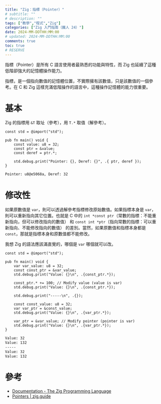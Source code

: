 ```yaml
---
title: "Zig：指標（Pointer）"
# subtitle: ""
# description: ""
tags: ["教學","程式","Zig"]
categories: ["Zig 入門指南（鐵人 24）"]
date: 2024-MM-DDTHH:MM:00
# updated: 2024-MM-DDTHH:MM:00
comments: true
toc: true
# RESERVE
---
```


指標（Pointer）是所有 C 語言使用者最熟悉的功能與特性，而 Zig 也延續了這種低階卻強大的記憶體操作能力。

<!-- more -->

指標，是一個指向數值的記憶體位置，不實際擁有該數值，只是該數值的一個參考。在 C 和 Zig 這樣充滿低階操作的語言中，這種操作記憶體的能力很重要。

# 基本

Zig 的指標用 `&T` 取址（參考），用 `T.*` 取值（解參考）。

```zig
const std = @import("std");

pub fn main() void {
    const value: u8 = 32;
    const ptr = &value;
    const deref = ptr.*;

    std.debug.print("Pointer: {}, Deref: {}", .{ ptr, deref });
}
```

```bash
Pointer: u8@e5068a, Deref: 32
```

# 修改性

如果原數值是 `var`，則可以透過解參考指標修改原始數值。如果指標本身是 `var`，則可以重新指向其它位置。也就是 C 中的 `int *const ptr`（常數的指標：不能重新指向，但可以修改指向的數值） 和 `const int *ptr`（指向常數的指標：可以重新指向、不能修改指向的數值） 的差別。當然，如果原數值和指標本身都是 `const`，那就是指標本身和原數值都不能修改。

我想 Zig 的語法應該滿直覺的，哪個是 `var` 哪個就可以改。

```zig
const std = @import("std");

pub fn main() void {
    var var_value: u8 = 32;
    const const_ptr = &var_value;
    std.debug.print("Value: {}\n", .{const_ptr.*});

    const_ptr.* += 100; // Modify value (value is var)
    std.debug.print("Value: {}\n", .{const_ptr.*});

    std.debug.print("-----\n", .{});

    const const_value: u8 = 32;
    var var_ptr = &const_value;
    std.debug.print("Value: {}\n", .{var_ptr.*});

    var_ptr = &var_value; // Modify pointer (pointer is var)
    std.debug.print("Value: {}\n", .{var_ptr.*});
}
```

```bash
Value: 32
Value: 132
-----
Value: 32
Value: 132
```

# 參考

- [Documentation - The Zig Programming Language](https://ziglang.org/documentation/0.13.0/#Pointers)
- [Pointers | zig.guide](https://zig.guide/language-basics/pointers)
